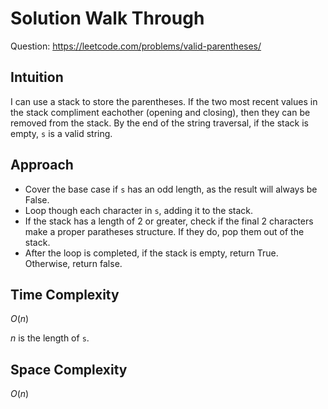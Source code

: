 # Solution Walk Through
Question: https://leetcode.com/problems/valid-parentheses/

## Intuition
I can use a stack to store the parentheses. If the two most recent values in the stack compliment eachother (opening and closing), then they can be removed from the stack. By the end of the string traversal, if the stack is empty, `s` is a valid string.

## Approach
- Cover the base case if `s` has an odd length, as the result will always be False.
- Loop though each character in `s`, adding it to the stack.
- If the stack has a length of 2 or greater, check if the final 2 characters make a proper paratheses structure. If they do, pop them out of the stack.
- After the loop is completed, if the stack is empty, return True. Otherwise, return false.

## Time Complexity
$O(n)$

$n$ is the length of `s`.

## Space Complexity
$O(n)$